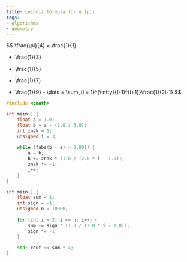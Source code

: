 ```yaml
---
title: Leibniz formula for π (pi)
tags: 
- algorithms
- geometry
---
```



$$
\frac{\pi}{4} 
=  \frac{1}{1}
-  \frac{1}{3}
+  \frac{1}{5}
-  \frac{1}{7}
+  \frac{1}{9} - \dots = \sum_{i = 1}^{\infty}{(-1)^{i+1}}\frac{1}{2i-1}
$$


```cpp
#include <cmath>

int main() {  
    float a = 1.0;  
    float b = a - (1.0 / 3.0);  
    int znak = 1;  
    unsigned i = 3;  
  
    while (fabs(b - a) > 0.001) {  
        a = b;  
        b += znak * (1.0 / (2.0 * i - 1.0));  
        znak *= -1;  
        i++;  
    }  
}
```


```cpp
int main() {  
    float sum = 1;  
    int sign = -1;  
    unsigned n = 10000;  
  
    for (int i = 2; i <= n; i++) {  
        sum += sign * (1.0 / (2.0 * i - 1.0));  
        sign *= -1;  
    }  
  
    std::cout << sum * 4;  
}
```